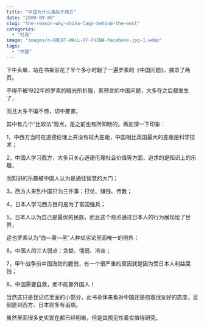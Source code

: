 ```yaml
---
title: "中国为什么落后于西方"
date: "2009-09-06"
slug: "the-reason-why-china-lags-behind-the-west"
categories: 
  - "社会"
image: "images/o-GREAT-WALL-OF-CHINA-facebook-jpg-1.webp"
tags: 
  - "中国"
---
```


下午头晕，站在书架前花了半个多小时翻了一遍罗素的《中国问题》，摘录了两页。

不得不被1922年的罗素的眼光所折服，其预言的中国问题，大多在之后都发生了，

而且大多不偏不倚，切中要害。

其中有几个“比较法”观点，是之前也有所知晓的，再加深一下印象：

1，中西方当时在道德伦理上并没有较大差距，中国相比英国最大的差距是科学技术；

2，中国人学习西方，大多只关心道德伦理社会价值等方面，追求的是知识上的乐趣，

而知识的乐趣被中国人认为是通往智慧的大门；

3，西方人来到中国只为三件事：打仗、赚钱、传教；

4，日本人学习西方目的是为了富国强兵；

5，日本人以为自己是最优的民族，而且这个观点通过日本人的行为展现给了世界，

这也罗素认为“白—黄—黑”人种优劣论里面唯一的例外；

6，中国人的三大弱点：贪婪、懦弱、冷淡；

7，甲午战争前中国海防的脆弱，有一个很严重的原因就是因为受日本人利益腐蚀；

8，中国需要自救，而不能靠外国人！

当然这只是我记忆里面的小部分，此书总体来看对中国还是抱着很友好的态度，反倒是对西方、日本则多有诟病。

虽然里面很多史实现在都已经明晰，但是其预见性着实值得研究。